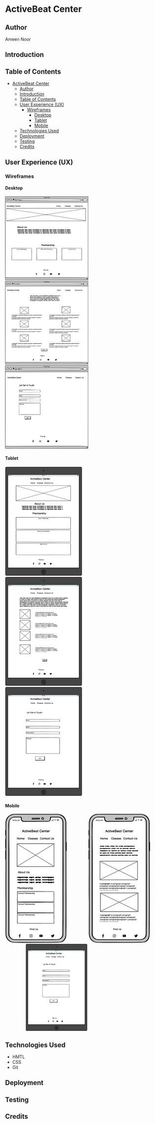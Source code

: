 # ActiveBeat Center

## Author

Ameen Noor

## Introduction

## Table of Contents

- [ActiveBeat Center](#activebeat-center)
  - [Author](#author)
  - [Introduction](#introduction)
  - [Table of Contents](#table-of-contents)
  - [User Experience (UX)](#user-experience-ux)
    - [Wireframes](#wireframes)
      - [Desktop](#desktop)
      - [Tablet](#tablet)
      - [Mobile](#mobile)
  - [Technologies Used](#technologies-used)
  - [Deployment](#deployment)
  - [Testing](#testing)
  - [Credits](#credits)

## User Experience (UX)
### Wireframes
#### Desktop

<img src="https://github.com/AmeenNoor/activeBeat-center/blob/main/assets/wireframes/HomePage.png" alt="Desktop 1" width="270px" height="270px"> <img src="https://github.com/AmeenNoor/activeBeat-center/blob/main/assets/wireframes/ClassesPage.png" alt="Desktop 2" width="270px" height="270px"> <img src="https://github.com/AmeenNoor/activeBeat-center/blob/main/assets/wireframes/ContactUsPage.png" alt="Desktop 3" width="270px" height="270px">

#### Tablet

<img src="https://github.com/AmeenNoor/activeBeat-center/blob/main/assets/wireframes/TabletPage1.png" alt="Tablet 1" width="250"> &nbsp; <img src="https://github.com/AmeenNoor/activeBeat-center/blob/main/assets/wireframes/TabletPage2.png" alt="Tablet 2" width="250"> &nbsp; <img src="https://github.com/AmeenNoor/activeBeat-center/blob/main/assets/wireframes/TabletPage3.png" alt="Tablet 3" width="250">

#### Mobile

<img src="https://github.com/AmeenNoor/activeBeat-center/blob/main/assets/wireframes/MobilePhonePage1.png" alt="Mobile 1" width="200"> &nbsp;&nbsp;&nbsp;&nbsp;&nbsp;&nbsp;&nbsp;&nbsp;&nbsp;&nbsp;&nbsp;&nbsp;&nbsp;&nbsp;&nbsp;&nbsp; <img src="https://github.com/AmeenNoor/activeBeat-center/blob/main/assets/wireframes/MobilePhonePage2.png" alt="Mobile 2" width="200"> &nbsp;&nbsp;&nbsp;&nbsp;&nbsp;&nbsp;&nbsp;&nbsp;&nbsp;&nbsp;&nbsp;&nbsp;&nbsp;&nbsp;&nbsp;&nbsp; <img src="https://github.com/AmeenNoor/activeBeat-center/blob/main/assets/wireframes/TabletPage3.png" alt="Mobile 3" width="200">


## Technologies Used
- HMTL
- CSS
- Git
## Deployment

## Testing

## Credits
